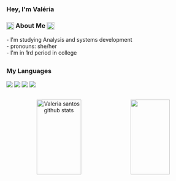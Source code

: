 ### Hey, I'm Valéria
 
 <h3>
  <img align="center" alt="valeria-Js" height="20" width="20" src="https://cdn.discordapp.com/attachments/1060014043873673286/1083978653106454578/pngwing.com.png">
  About Me  
  <img align="center" alt="valeria-Js" height="20" width="20" src="https://cdn.discordapp.com/attachments/1060014043873673286/1083978653106454578/pngwing.com.png">
</h3>
 <div>
- I'm studying Analysis and systems development <br>
- pronouns: she/her <br>
- I'm in 1rd period in college
</div>

 ##
 
<div>
 <h3> My Languages </h3>
 <img src = "https://img.shields.io/badge/HTML5-E34F26?style=for-the-badge&logo=html5&logoColor=white">
 <img src = "https://img.shields.io/badge/CSS3-1572B6?style=for-the-badge&logo=css3&logoColor=white">
 <img src = "https://img.shields.io/badge/JavaScript-F7DF1E?style=for-the-badge&logo=javascript&logoColor=black">
 <img src = "https://img.shields.io/badge/PHP-777BB4?style=for-the-badge&logo=php&logoColor=white">
 </div>

 ##

<div align="center">  
  <img width="48%" height="195px" src="https://github-readme-stats.vercel.app/api?username=akemilol&show_icons=true&count_private=true&hide_border=true&title&theme=aura&show_icons=true&bg_color=00000000" alt="Valeria santos github stats" /> 
  <img width="45%" height="195px" src="https://github-readme-stats.vercel.app/api/top-langs/?username=akemilol&layout=compact&hide_border=true&title&theme=aura&show_icons=true&bg_color=00000000" />
</div>

 ##
 


